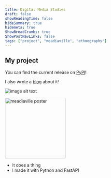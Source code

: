 ```yaml
---
title: Digital Media Studies
draft: false
showReadingTime: false
hideSummary: true
hidemeta: true
ShowBreadCrumbs: true
ShowPostNavLinks: false
tags: ["project", "meadiaville", "ethnography"]
---
```


## My project

You can find the current release on [PyPI](https://www.pypi.org)!

I also wrote a [blog](/my-project-blog) about it!

![image alt text](/postcardmeadiaville-1.png)

<img src="postcardmeadiaville-1.png" alt="meadiaville poster" width="200"/>

- It does a thing
- I made it with Python and FastAPI 